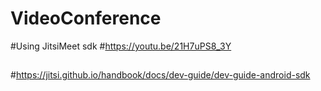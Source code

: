# VideoConference
#Using JitsiMeet  sdk
#https://youtu.be/21H7uPS8_3Y
##
#https://jitsi.github.io/handbook/docs/dev-guide/dev-guide-android-sdk
